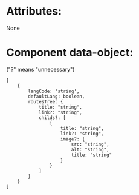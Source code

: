# Attributes:

None

# Component data-object:

("?" means "unnecessary")

```config file
[
    {
        langCode: 'string',
        defaultLang: boolean,
        routesTree: {
            title: "string",
            link?: "string",
            childs?: [
                {
                    title: "string",
                    link?: "string",
                    image?: {
                        src: "string",
                        alt: "string",
                        title: "string"
                    }
                }
            ]
        }
    }
]
```
